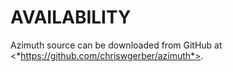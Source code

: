 # AVAILABILITY

Azimuth source can be downloaded from GitHub at <*https://github.com/chriswgerber/azimuth*>.
